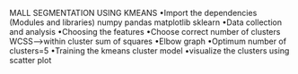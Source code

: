 MALL SEGMENTATION USING KMEANS 
•Import the dependencies (Modules and libraries)
  numpy
  pandas
  matplotlib 
  sklearn
•Data collection and analysis 
•Choosing the features 
•Choose correct number of clusters
WCSS-->within cluster sum of squares 
•Elbow graph
•Optimum number of clusters=5
•Training the kmeans cluster model 
•visualize the clusters using scatter plot 
